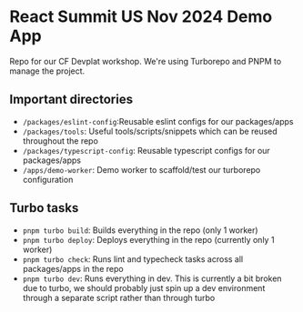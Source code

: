 # React Summit US Nov 2024 Demo App

Repo for our CF Devplat workshop. We're using Turborepo and PNPM to manage the project.

## Important directories

- `/packages/eslint-config`:Reusable eslint configs for our packages/apps
- `/packages/tools`: Useful tools/scripts/snippets which can be reused throughout the repo
- `/packages/typescript-config`: Reusable typescript configs for our packages/apps
- `/apps/demo-worker`: Demo worker to scaffold/test our turborepo configuration

## Turbo tasks

- `pnpm turbo build`: Builds everything in the repo (only 1 worker)
- `pnpm turbo deploy`: Deploys everything in the repo (currently only 1 worker)
- `pnpm turbo check`: Runs lint and typecheck tasks across all packages/apps in the repo
- `pnpm turbo dev`: Runs everything in dev. This is currently a bit broken due to turbo, we should probably just spin up a dev environment through a separate script rather than through turbo
